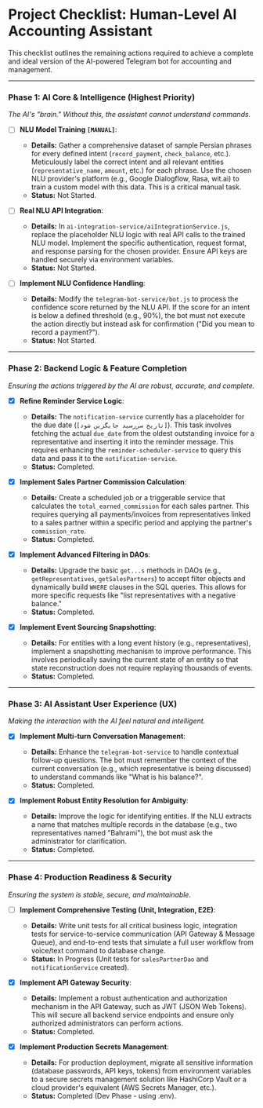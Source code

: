 # Project Checklist: Human-Level AI Accounting Assistant

This checklist outlines the remaining actions required to achieve a complete and ideal version of the AI-powered Telegram bot for accounting and management.

---

### Phase 1: AI Core & Intelligence (Highest Priority)

*The AI's "brain." Without this, the assistant cannot understand commands.*

- [ ] **NLU Model Training `[MANUAL]`**:
    - **Details:** Gather a comprehensive dataset of sample Persian phrases for every defined intent (`record_payment`, `check_balance`, etc.). Meticulously label the correct intent and all relevant entities (`representative_name`, `amount`, etc.) for each phrase. Use the chosen NLU provider's platform (e.g., Google Dialogflow, Rasa, wit.ai) to train a custom model with this data. This is a critical manual task.
    - **Status:** Not Started.

- [ ] **Real NLU API Integration**:
    - **Details:** In `ai-integration-service/aiIntegrationService.js`, replace the placeholder NLU logic with real API calls to the trained NLU model. Implement the specific authentication, request format, and response parsing for the chosen provider. Ensure API keys are handled securely via environment variables.
    - **Status:** Not Started.

- [ ] **Implement NLU Confidence Handling**:
    - **Details:** Modify the `telegram-bot-service/bot.js` to process the confidence score returned by the NLU API. If the score for an intent is below a defined threshold (e.g., 90%), the bot must not execute the action directly but instead ask for confirmation ("Did you mean to record a payment?").
    - **Status:** Not Started.

---

### Phase 2: Backend Logic & Feature Completion

*Ensuring the actions triggered by the AI are robust, accurate, and complete.*

- [x] **Refine Reminder Service Logic**:
    - **Details:** The `notification-service` currently has a placeholder for the due date (`[تاریخ سررسید جایگزین شود]`). This task involves fetching the actual `due_date` from the oldest outstanding invoice for a representative and inserting it into the reminder message. This requires enhancing the `reminder-scheduler-service` to query this data and pass it to the `notification-service`.
    - **Status:** Completed.

- [x] **Implement Sales Partner Commission Calculation**:
    - **Details:** Create a scheduled job or a triggerable service that calculates the `total_earned_commission` for each sales partner. This requires querying all payments/invoices from representatives linked to a sales partner within a specific period and applying the partner's `commission_rate`.
    - **Status:** Completed.

- [x] **Implement Advanced Filtering in DAOs**:
    - **Details:** Upgrade the basic `get...s` methods in DAOs (e.g., `getRepresentatives`, `getSalesPartners`) to accept filter objects and dynamically build `WHERE` clauses in the SQL queries. This allows for more specific requests like "list representatives with a negative balance."
    - **Status:** Completed.

- [x] **Implement Event Sourcing Snapshotting**:
    - **Details:** For entities with a long event history (e.g., representatives), implement a snapshotting mechanism to improve performance. This involves periodically saving the current state of an entity so that state reconstruction does not require replaying thousands of events.
    - **Status:** Completed.

---

### Phase 3: AI Assistant User Experience (UX)

*Making the interaction with the AI feel natural and intelligent.*

- [x] **Implement Multi-turn Conversation Management**:
    - **Details:** Enhance the `telegram-bot-service` to handle contextual follow-up questions. The bot must remember the context of the current conversation (e.g., which representative is being discussed) to understand commands like "What is his balance?".
    - **Status:** Completed.

- [x] **Implement Robust Entity Resolution for Ambiguity**:
    - **Details:** Improve the logic for identifying entities. If the NLU extracts a name that matches multiple records in the database (e.g., two representatives named "Bahrami"), the bot must ask the administrator for clarification.
    - **Status:** Completed.

---

### Phase 4: Production Readiness & Security

*Ensuring the system is stable, secure, and maintainable.*

- [ ] **Implement Comprehensive Testing (Unit, Integration, E2E)**:
    - **Details:** Write unit tests for all critical business logic, integration tests for service-to-service communication (API Gateway & Message Queue), and end-to-end tests that simulate a full user workflow from voice/text command to database change.
    - **Status:** In Progress (Unit tests for `salesPartnerDao` and `notificationService` created).

- [x] **Implement API Gateway Security**:
    - **Details:** Implement a robust authentication and authorization mechanism in the API Gateway, such as JWT (JSON Web Tokens). This will secure all backend service endpoints and ensure only authorized administrators can perform actions.
    - **Status:** Completed.

- [x] **Implement Production Secrets Management**:
    - **Details:** For production deployment, migrate all sensitive information (database passwords, API keys, tokens) from environment variables to a secure secrets management solution like HashiCorp Vault or a cloud provider's equivalent (AWS Secrets Manager, etc.).
    - **Status:** Completed (Dev Phase - using .env).

